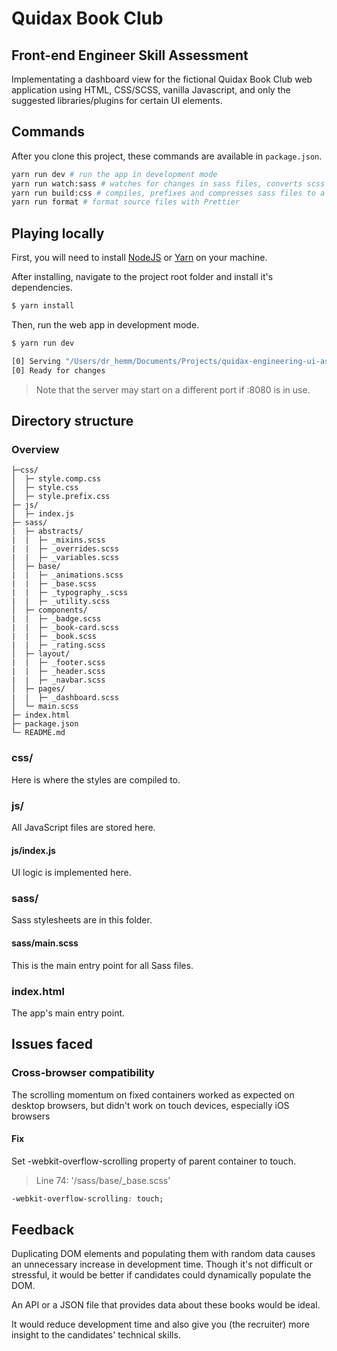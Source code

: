 # Quidax Book Club

## Front-end Engineer Skill Assessment

Implementating a dashboard view for the fictional Quidax Book Club web application using HTML, CSS/SCSS, vanilla Javascript, and ​only​ the suggested libraries/plugins for certain UI elements.

## Commands

After you clone this project, these commands are available in `package.json`.

```bash
yarn run dev # run the app in development mode
yarn run watch:sass # watches for changes in sass files, converts scss files into CSS and auto-compiles Sass every time changes are made.
yarn run build:css # compiles, prefixes and compresses sass files to a single style.css file.
yarn run format # format source files with Prettier
```

## Playing locally

First, you will need to install [NodeJS](https://www.nodejs.org/) or [Yarn](https://www.yarnpkg.com) on your machine.

After installing, navigate to the project root folder and install it's dependencies.

```bash
$ yarn install
```

Then, run the web app in development mode.

```bash
$ yarn run dev

[0] Serving "/Users/dr_hemm/Documents/Projects/quidax-engineering-ui-assessment" at http://127.0.0.1:8080
[0] Ready for changes
```

> Note that the server may start on a different port if :8080 is in use.

## Directory structure

### Overview

```tree
├─css/
│  ├─ style.comp.css
│  ├─ style.css
│  ├─ style.prefix.css
├─ js/
│  ├─ index.js
├─ sass/
|  ├─ abstracts/
|  |  ├─ _mixins.scss
|  |  ├─ _overrides.scss
|  |  ├─ _variables.scss
│  ├─ base/
|  |  ├─ _animations.scss
|  |  ├─ _base.scss
|  |  ├─ _typography_.scss
|  |  ├─ _utility.scss
│  ├─ components/
|  |  ├─ _badge.scss
|  |  ├─ _book-card.scss
|  |  ├─ _book.scss
|  |  ├─ _rating.scss
│  ├─ layout/
|  |  ├─ _footer.scss
|  |  ├─ _header.scss
|  |  ├─ _navbar.scss
│  ├─ pages/
|  |  ├─ _dashboard.scss
│  └─ main.scss
├─ index.html
├─ package.json
└─ README.md
```

### css/

Here is where the styles are compiled to.

### js/

All JavaScript files are stored here.

#### js/index.js

UI logic is implemented here.

### sass/

Sass stylesheets are in this folder.

#### sass/main.scss

This is the main entry point for all Sass files.

### index.html

The app's main entry point.

## Issues faced

### Cross-browser compatibility

The scrolling momentum on fixed containers worked as expected on desktop browsers, but didn't work on touch devices, especially iOS browsers

#### Fix

Set -webkit-overflow-scrolling property of parent container to touch.

> Line 74: '/sass/base/_base.scss'

```css
-webkit-overflow-scrolling: touch;
```

## Feedback

Duplicating DOM elements and populating them with random data causes an unnecessary increase in development time. Though it's not difficult or stressful, it would be better if candidates could dynamically populate the DOM.

An API or a JSON file that provides data about these books would be ideal.

It would reduce development time and also give you (the recruiter) more insight to the candidates' technical skills.
